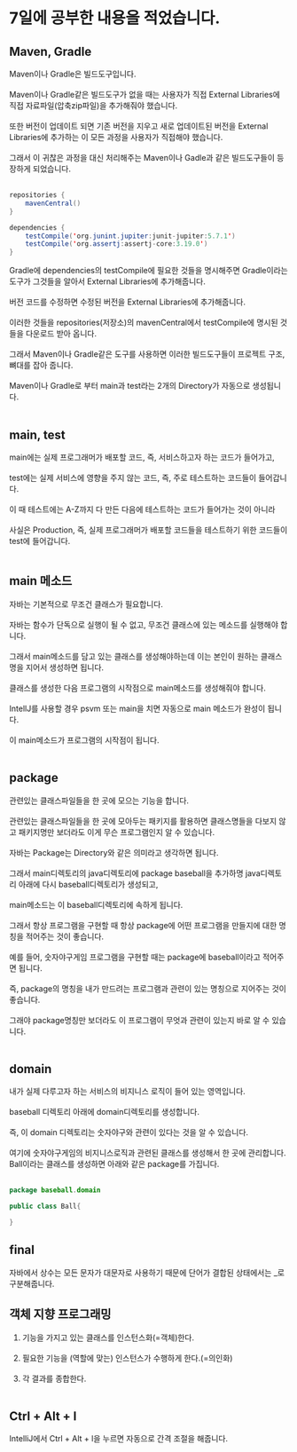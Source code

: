 # 7일에 공부한 내용을 적었습니다.

## Maven, Gradle
Maven이나 Gradle은 빌드도구입니다.<br><br>
Maven이나 Gradle같은 빌드도구가 없을 때는 사용자가 직접 External Libraries에 직접 자료파일(압축zip파일)을 추가해줘야 했습니다.<br><br>
또한 버전이 업데이트 되면 기존 버전을 지우고 새로 업데이트된 버전을 External Libraries에 추가하는 이 모든 과정을 사용자가 직접해야 했습니다.<br><br>
그래서 이 귀찮은 과정을 대신 처리해주는 Maven이나 Gadle과 같은 빌드도구들이 등장하게 되었습니다.<br><br>
```java
repositories {
    mavenCentral()
}

dependencies {
    testCompile('org.junint.jupiter:junit-jupiter:5.7.1')
    testCompile('org.assertj:assertj-core:3.19.0')
}
```
Gradle에 dependencies의 testCompile에 필요한 것들을 명시해주면 Gradle이라는 도구가 그것들을 알아서 External Libraries에 추가해줍니다.<br><br>
버전 코드를 수정하면 수정된 버전을 External Libraries에 추가해줍니다.<br><br>
이러한 것들을 repositories(저장소)의 mavenCentral에서 testCompile에 명시된 것들을 다운로드 받아 옵니다.<br><br>
그래서 Maven이나 Gradle같은 도구를 사용하면 이러한 빌드도구들이 프로젝트 구조, 뼈대를 잡아 줍니다.<br><br>
Maven이나 Gradle로 부터 main과 test라는 2개의 Directory가 자동으로 생성됩니다.<br><br>

## main, test
main에는 실제 프로그래머가 배포할 코드, 즉, 서비스하고자 하는 코드가 들어가고,<br><br>
test에는 실제 서비스에 영향을 주지 않는 코드, 즉, 주로 테스트하는 코드들이 들어갑니다.<br><br>
이 때 테스트에는 A-Z까지 다 만든 다음에 테스트하는 코드가 들어가는 것이 아니라<br><br>
사실은 Production, 즉, 실제 프로그래머가 배포할 코드들을 테스트하기 위한 코드들이 test에 들어갑니다.<br><br>

## main 메소드
자바는 기본적으로 무조건 클래스가 필요합니다.<br><br>
자바는 함수가 단독으로 실행이 될 수 없고, 무조건 클래스에 있는 메소드를 실행해야 합니다.<br><br>
그래서 main메소드를 담고 있는 클래스를 생성해야하는데 이는 본인이 원하는 클래스명을 지어서 생성하면 됩니다.<br><br>
클래스를 생성한 다음 프로그램의 시작점으로 main메소드를 생성해줘야 합니다.<br><br>
IntellJ를 사용할 경우 psvm 또는 main을 치면 자동으로 main 메소드가 완성이 됩니다.<br><br>
이 main메소드가 프로그램의 시작점이 됩니다.<br><br>

## package
관련있는 클래스파일들을 한 곳에 모으는 기능을 합니다.<br><br>
관련있는 클래스파일들을 한 곳에 모아두는 패키지를 활용하면 클래스명들을 다보지 않고 패키지명만 보더라도 이게 무슨 프로그램인지 알 수 있습니다.<br><br>
자바는 Package는 Directory와 같은 의미라고 생각하면 됩니다.<br><br>
그래서 main디렉토리의 java디렉토리에 package baseball을 추가하명 java디렉토리 아래에 다시 baseball디렉토리가 생성되고,<br><br>
main메소드는 이 baseball디렉토리에 속하게 됩니다.<br><br>
그래서 항상 프로그램을 구현할 때 항상 package에 어떤 프로그램을 만들지에 대한 명칭을 적어주는 것이 좋습니다.<br><br>
예를 들어, 숫자야구게임 프로그램을 구현할 때는 package에 baseball이라고 적어주면 됩니다.<br><br>
즉, package의 명칭을 내가 만드려는 프로그램과 관련이 있는 명칭으로 지어주는 것이 좋습니다.<br><br>
그래야 package명칭만 보더라도 이 프로그램이 무엇과 관련이 있는지 바로 알 수 있습니다.<br><br>

## domain
내가 실제 다루고자 하는 서비스의 비지니스 로직이 들어 있는 영역입니다.<br><br>
baseball 디렉토리 아래에 domain디렉토리를 생성합니다.<br><br>
즉, 이 domain 디렉토리는 숫자야구와 관련이 있다는 것을 알 수 있습니다.<br><br>
여기에 숫자야구게임의 비지니스로직과 관련된 클래스를 생성해서 한 곳에 관리합니다.
Ball이라는 클래스를 생성하면 아래와 같은 package를 가집니다.<br><br>
```java
package baseball.domain

public class Ball{

}
```

## final
자바에서 상수는 모든 문자가 대문자로 사용하기 때문에 단어가 결합된 상태에서는 \_로 구분해줍니다.

## 객체 지향 프로그래밍
1. 기능을 가지고 있는 클래스를 인스턴스화(=객체)한다.<br><br>
2. 필요한 기능을 (역할에 맞는) 인스턴스가 수행하게 한다.(=의인화)<br><br>
3. 각 결과를 종합한다.<br><br>

##  Ctrl + Alt + l
IntelliJ에서 Ctrl + Alt + l을 누르면 자동으로 간격 조절을 해줍니다.<br><br>
